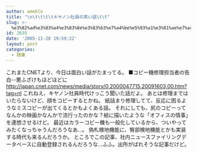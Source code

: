 ```yaml
---
author: ameblo
title: "\n\t\t\t\tキヤノン社員の笑い話\t\t"
slug: >-
  %e3%82%ad%e3%83%a4%e3%83%8e%e3%83%b3%e7%a4%be%e5%93%a1%e3%81%ae%e7%ac%91%e3%81%84%e8%a9%b1
id: 2635
date: '2005-11-28 19:59:22'
layout: post
categories:
  - 随筆
---
```


これまたCNETより、今日は面白い話がたまってる。 ■コピー機修理担当者の告白--悪ふざけもほどほどに http://japan.cnet.com/news/media/story/0,2000047715,20091603,00.htm?tag=nl これねえ、キヤノン社員時代けっこう聞いた話だよ。 あとは修理まではいたらないけど、顔をコピーするとかね。 紙詰まり修理してて、反応に困るようなミスコピーが出てくるとかもよくある話。 それにしても、尻のコピーってなんかの映画かなんかで流行ったのかな？絵に描いたような「オフィスの情事」を連想させるけど。 最近はカラーコピー機も一般化しているから、ついやってみたくなっちゃうんだろうなあ…。 偽札検地機能に、臀部検地機能とかも実装する時代も来るんだろうか。 ところでこの記事、社内ニュースファイリングデータベースに自動登録されるんだろうな…ふふ。出所がばれそうな記事だけど。